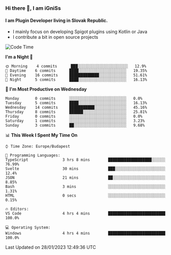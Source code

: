 ### Hi there 👋, I am iGniSs

#### I am Plugin Developer living in Slovak Republic.
- I mainly focus on developing Spigot plugins using Kotlin or Java
- I contribute a bit in open source projects

<!--START_SECTION:waka-->
![Code Time](http://img.shields.io/badge/Code%20Time-1%2C021%20hrs%2018%20mins-blue)

**I'm a Night 🦉** 

```text
🌞 Morning    4 commits      ███░░░░░░░░░░░░░░░░░░░░░░   12.9% 
🌆 Daytime    6 commits      ████░░░░░░░░░░░░░░░░░░░░░   19.35% 
🌃 Evening    16 commits     █████████████░░░░░░░░░░░░   51.61% 
🌙 Night      5 commits      ████░░░░░░░░░░░░░░░░░░░░░   16.13%

```
📅 **I'm Most Productive on Wednesday** 

```text
Monday       0 commits      ░░░░░░░░░░░░░░░░░░░░░░░░░   0.0% 
Tuesday      5 commits      ████░░░░░░░░░░░░░░░░░░░░░   16.13% 
Wednesday    14 commits     ███████████░░░░░░░░░░░░░░   45.16% 
Thursday     8 commits      ██████░░░░░░░░░░░░░░░░░░░   25.81% 
Friday       0 commits      ░░░░░░░░░░░░░░░░░░░░░░░░░   0.0% 
Saturday     1 commits      ░░░░░░░░░░░░░░░░░░░░░░░░░   3.23% 
Sunday       3 commits      ██░░░░░░░░░░░░░░░░░░░░░░░   9.68%

```


📊 **This Week I Spent My Time On** 

```text
⌚︎ Time Zone: Europe/Budapest

💬 Programming Languages: 
TypeScript               3 hrs 8 mins        ███████████████████░░░░░░   76.99% 
Svelte                   30 mins             ███░░░░░░░░░░░░░░░░░░░░░░   12.4% 
JSON                     21 mins             ██░░░░░░░░░░░░░░░░░░░░░░░   8.85% 
Bash                     3 mins              ░░░░░░░░░░░░░░░░░░░░░░░░░   1.31% 
HTML                     0 secs              ░░░░░░░░░░░░░░░░░░░░░░░░░   0.15%

🔥 Editors: 
VS Code                  4 hrs 4 mins        █████████████████████████   100.0%

💻 Operating System: 
Windows                  4 hrs 4 mins        █████████████████████████   100.0%

```


 Last Updated on 28/01/2023 12:49:36 UTC
<!--END_SECTION:waka-->